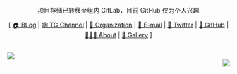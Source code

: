 <div align="center">

项目存储已转移至组内 GitLab，目前 GitHub 仅为个人兴趣

[ <a href="https://augists.top">🏠 BLog</a> | <a href="https://t.me/Augists">🕸 TG Channel</a> | <a href="https://github.com/NAOSI-DLUT">🏫 Organization</a> | <a href="mailto:augists@duck.com">📧 E-mail</a> | <a href="https://twitter.com/ZDCZ_Augists">🐥 Twitter</a> | <a href="https://github.com/Augists">👻 GitHub</a> | <a href="https://augists.top/about">👨🏻‍💻 About</a> | <a href="https://augists.top/gallery/">🌁 Gallery</a> ]
  
</div>

<br />

<div>
  <div align="left">
    <img src="https://github-readme-stats.vercel.app/api?username=Augists"/>
  </div>
  <div align="right">
    <img src="https://github-readme-stats.vercel.app/api/top-langs/?username=Augists&layout=compact&hide=Ada,Verilog,Html,Javascript,Css"/>
  </div>
</div>
